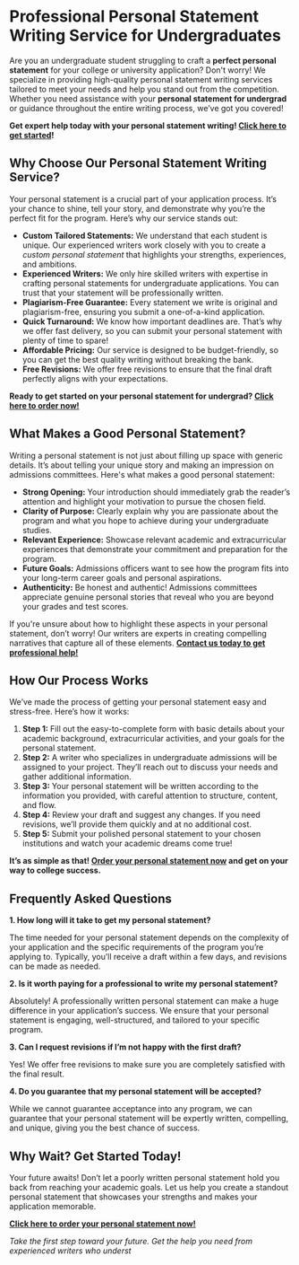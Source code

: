 # Professional Personal Statement Writing Service for Undergraduates

Are you an undergraduate student struggling to craft a **perfect personal statement** for your college or university application? Don't worry! We specialize in providing high-quality personal statement writing services tailored to meet your needs and help you stand out from the competition. Whether you need assistance with your **personal statement for undergrad** or guidance throughout the entire writing process, we’ve got you covered!

**Get expert help today with your personal statement writing! [Click here to get started](https://tinyurl.com/topessay?keyword=personal+statement+undergrad)!**

## Why Choose Our Personal Statement Writing Service?

Your personal statement is a crucial part of your application process. It’s your chance to shine, tell your story, and demonstrate why you’re the perfect fit for the program. Here’s why our service stands out:

- **Custom Tailored Statements:** We understand that each student is unique. Our experienced writers work closely with you to create a _custom personal statement_ that highlights your strengths, experiences, and ambitions.
- **Experienced Writers:** We only hire skilled writers with expertise in crafting personal statements for undergraduate applications. You can trust that your statement will be professionally written.
- **Plagiarism-Free Guarantee:** Every statement we write is original and plagiarism-free, ensuring you submit a one-of-a-kind application.
- **Quick Turnaround:** We know how important deadlines are. That’s why we offer fast delivery, so you can submit your personal statement with plenty of time to spare!
- **Affordable Pricing:** Our service is designed to be budget-friendly, so you can get the best quality writing without breaking the bank.
- **Free Revisions:** We offer free revisions to ensure that the final draft perfectly aligns with your expectations.

**Ready to get started on your personal statement for undergrad? [Click here to order now!](https://tinyurl.com/topessay?keyword=personal+statement+undergrad)**

## What Makes a Good Personal Statement?

Writing a personal statement is not just about filling up space with generic details. It’s about telling your unique story and making an impression on admissions committees. Here's what makes a good personal statement:

- **Strong Opening:** Your introduction should immediately grab the reader’s attention and highlight your motivation to pursue the chosen field.
- **Clarity of Purpose:** Clearly explain why you are passionate about the program and what you hope to achieve during your undergraduate studies.
- **Relevant Experience:** Showcase relevant academic and extracurricular experiences that demonstrate your commitment and preparation for the program.
- **Future Goals:** Admissions officers want to see how the program fits into your long-term career goals and personal aspirations.
- **Authenticity:** Be honest and authentic! Admissions committees appreciate genuine personal stories that reveal who you are beyond your grades and test scores.

If you're unsure about how to highlight these aspects in your personal statement, don’t worry! Our writers are experts in creating compelling narratives that capture all of these elements. **[Contact us today to get professional help!](https://tinyurl.com/topessay?keyword=personal+statement+undergrad)**

## How Our Process Works

We’ve made the process of getting your personal statement easy and stress-free. Here’s how it works:

1. **Step 1:** Fill out the easy-to-complete form with basic details about your academic background, extracurricular activities, and your goals for the personal statement.
2. **Step 2:** A writer who specializes in undergraduate admissions will be assigned to your project. They’ll reach out to discuss your needs and gather additional information.
3. **Step 3:** Your personal statement will be written according to the information you provided, with careful attention to structure, content, and flow.
4. **Step 4:** Review your draft and suggest any changes. If you need revisions, we’ll provide them quickly and at no additional cost.
5. **Step 5:** Submit your polished personal statement to your chosen institutions and watch your academic dreams come true!

**It’s as simple as that! [Order your personal statement now](https://tinyurl.com/topessay?keyword=personal+statement+undergrad) and get on your way to college success.**

## Frequently Asked Questions

**1. How long will it take to get my personal statement?**

The time needed for your personal statement depends on the complexity of your application and the specific requirements of the program you’re applying to. Typically, you’ll receive a draft within a few days, and revisions can be made as needed.

**2. Is it worth paying for a professional to write my personal statement?**

Absolutely! A professionally written personal statement can make a huge difference in your application’s success. We ensure that your personal statement is engaging, well-structured, and tailored to your specific program.

**3. Can I request revisions if I’m not happy with the first draft?**

Yes! We offer free revisions to make sure you are completely satisfied with the final result.

**4. Do you guarantee that my personal statement will be accepted?**

While we cannot guarantee acceptance into any program, we can guarantee that your personal statement will be expertly written, compelling, and unique, giving you the best chance of success.

## Why Wait? Get Started Today!

Your future awaits! Don’t let a poorly written personal statement hold you back from reaching your academic goals. Let us help you create a standout personal statement that showcases your strengths and makes your application memorable.

**[Click here to order your personal statement now!](https://tinyurl.com/topessay?keyword=personal+statement+undergrad)**

_Take the first step toward your future. Get the help you need from experienced writers who underst_
